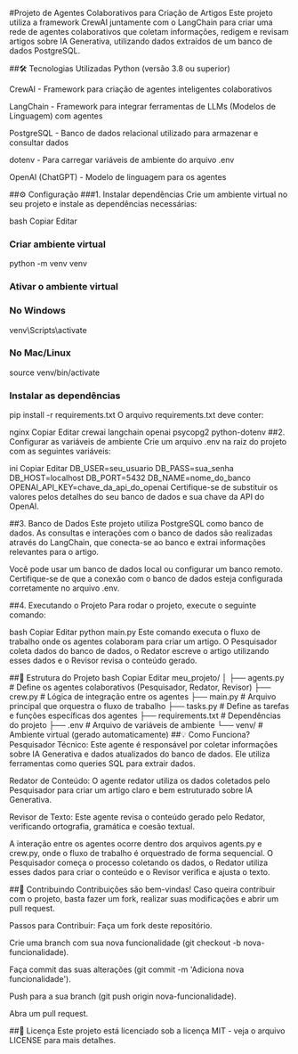 #Projeto de Agentes Colaborativos para Criação de Artigos
Este projeto utiliza a framework CrewAI juntamente com o LangChain para criar uma rede de agentes colaborativos que coletam informações, redigem e revisam artigos sobre IA Generativa, utilizando dados extraídos de um banco de dados PostgreSQL.

##🛠️ Tecnologias Utilizadas
Python (versão 3.8 ou superior)

CrewAI - Framework para criação de agentes inteligentes colaborativos

LangChain - Framework para integrar ferramentas de LLMs (Modelos de Linguagem) com agentes

PostgreSQL - Banco de dados relacional utilizado para armazenar e consultar dados

dotenv - Para carregar variáveis de ambiente do arquivo .env

OpenAI (ChatGPT) - Modelo de linguagem para os agentes

##⚙️ Configuração
###1. Instalar dependências
Crie um ambiente virtual no seu projeto e instale as dependências necessárias:

bash
Copiar
Editar
### Criar ambiente virtual
python -m venv venv

### Ativar o ambiente virtual
### No Windows
venv\Scripts\activate
### No Mac/Linux
source venv/bin/activate

### Instalar as dependências
pip install -r requirements.txt
O arquivo requirements.txt deve conter:

nginx
Copiar
Editar
crewai
langchain
openai
psycopg2
python-dotenv
##2. Configurar as variáveis de ambiente
Crie um arquivo .env na raiz do projeto com as seguintes variáveis:

ini
Copiar
Editar
DB_USER=seu_usuario
DB_PASS=sua_senha
DB_HOST=localhost
DB_PORT=5432
DB_NAME=nome_do_banco
OPENAI_API_KEY=chave_da_api_do_openai
Certifique-se de substituir os valores pelos detalhes do seu banco de dados e sua chave da API do OpenAI.

##3. Banco de Dados
Este projeto utiliza PostgreSQL como banco de dados. As consultas e interações com o banco de dados são realizadas através do LangChain, que conecta-se ao banco e extrai informações relevantes para o artigo.

Você pode usar um banco de dados local ou configurar um banco remoto. Certifique-se de que a conexão com o banco de dados esteja configurada corretamente no arquivo .env.

##4. Executando o Projeto
Para rodar o projeto, execute o seguinte comando:

bash
Copiar
Editar
python main.py
Este comando executa o fluxo de trabalho onde os agentes colaboram para criar um artigo. O Pesquisador coleta dados do banco de dados, o Redator escreve o artigo utilizando esses dados e o Revisor revisa o conteúdo gerado.

##📂 Estrutura do Projeto
bash
Copiar
Editar
meu_projeto/
│
├── agents.py          # Define os agentes colaborativos (Pesquisador, Redator, Revisor)
├── crew.py            # Lógica de integração entre os agentes
├── main.py            # Arquivo principal que orquestra o fluxo de trabalho
├── tasks.py           # Define as tarefas e funções específicas dos agentes
├── requirements.txt   # Dependências do projeto
├── .env               # Arquivo de variáveis de ambiente
└── venv/              # Ambiente virtual (gerado automaticamente)
##💡 Como Funciona?
Pesquisador Técnico: Este agente é responsável por coletar informações sobre IA Generativa e dados atualizados do banco de dados. Ele utiliza ferramentas como queries SQL para extrair dados.

Redator de Conteúdo: O agente redator utiliza os dados coletados pelo Pesquisador para criar um artigo claro e bem estruturado sobre IA Generativa.

Revisor de Texto: Este agente revisa o conteúdo gerado pelo Redator, verificando ortografia, gramática e coesão textual.

A interação entre os agentes ocorre dentro dos arquivos agents.py e crew.py, onde o fluxo de trabalho é orquestrado de forma sequencial. O Pesquisador começa o processo coletando os dados, o Redator utiliza esses dados para criar o conteúdo e o Revisor verifica e ajusta o texto.

##🌱 Contribuindo
Contribuições são bem-vindas! Caso queira contribuir com o projeto, basta fazer um fork, realizar suas modificações e abrir um pull request.

Passos para Contribuir:
Faça um fork deste repositório.

Crie uma branch com sua nova funcionalidade (git checkout -b nova-funcionalidade).

Faça commit das suas alterações (git commit -m 'Adiciona nova funcionalidade').

Push para a sua branch (git push origin nova-funcionalidade).

Abra um pull request.

##🔑 Licença
Este projeto está licenciado sob a licença MIT - veja o arquivo LICENSE para mais detalhes.
